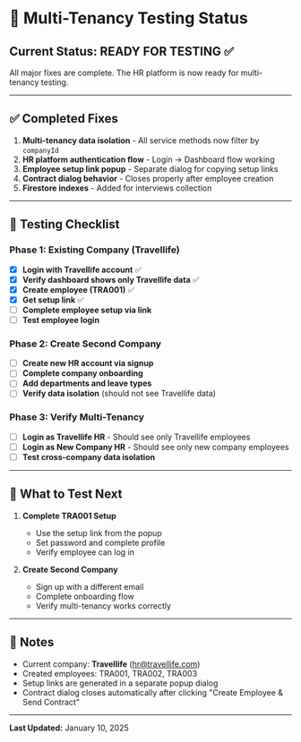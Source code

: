 # 🧪 Multi-Tenancy Testing Status

## Current Status: READY FOR TESTING ✅

All major fixes are complete. The HR platform is now ready for multi-tenancy testing.

---

## ✅ Completed Fixes

1. **Multi-tenancy data isolation** - All service methods now filter by `companyId`
2. **HR platform authentication flow** - Login → Dashboard flow working
3. **Employee setup link popup** - Separate dialog for copying setup links
4. **Contract dialog behavior** - Closes properly after employee creation
5. **Firestore indexes** - Added for interviews collection

---

## 🧪 Testing Checklist

### Phase 1: Existing Company (Travellife)
- [x] **Login with Travellife account** ✅
- [x] **Verify dashboard shows only Travellife data** ✅
- [x] **Create employee (TRA001)** ✅
- [x] **Get setup link** ✅
- [ ] **Complete employee setup via link**
- [ ] **Test employee login**

### Phase 2: Create Second Company
- [ ] **Create new HR account via signup**
- [ ] **Complete company onboarding**
- [ ] **Add departments and leave types**
- [ ] **Verify data isolation** (should not see Travellife data)

### Phase 3: Verify Multi-Tenancy
- [ ] **Login as Travellife HR** - Should see only Travellife employees
- [ ] **Login as New Company HR** - Should see only new company employees
- [ ] **Test cross-company data isolation**

---

## 🎯 What to Test Next

1. **Complete TRA001 Setup**
   - Use the setup link from the popup
   - Set password and complete profile
   - Verify employee can log in

2. **Create Second Company**
   - Sign up with a different email
   - Complete onboarding flow
   - Verify multi-tenancy works correctly

---

## 📝 Notes

- Current company: **Travellife** (hr@travellife.com)
- Created employees: TRA001, TRA002, TRA003
- Setup links are generated in a separate popup dialog
- Contract dialog closes automatically after clicking "Create Employee & Send Contract"

---

**Last Updated:** January 10, 2025
